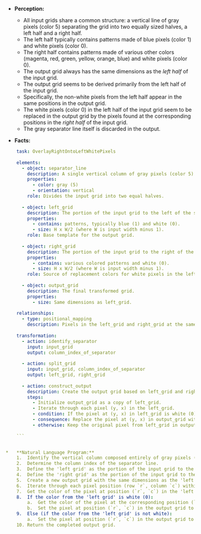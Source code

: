 *   **Perception:**
    *   All input grids share a common structure: a vertical line of gray pixels (color 5) separating the grid into two equally sized halves, a left half and a right half.
    *   The left half typically contains patterns made of blue pixels (color 1) and white pixels (color 0).
    *   The right half contains patterns made of various other colors (magenta, red, green, yellow, orange, blue) and white pixels (color 0).
    *   The output grid always has the same dimensions as the *left half* of the input grid.
    *   The output grid seems to be derived primarily from the left half of the input grid.
    *   Specifically, the non-white pixels from the left half appear in the same positions in the output grid.
    *   The white pixels (color 0) in the left half of the input grid seem to be replaced in the output grid by the pixels found at the corresponding positions in the *right half* of the input grid.
    *   The gray separator line itself is discarded in the output.

*   **Facts:**
    
```yaml
    task: OverlayRightOntoLeftWhitePixels
    
    elements:
      - object: separator_line
        description: A single vertical column of gray pixels (color 5).
        properties:
          - color: gray (5)
          - orientation: vertical
        role: Divides the input grid into two equal halves.
    
      - object: left_grid
        description: The portion of the input grid to the left of the separator_line.
        properties:
          - contains: patterns, typically blue (1) and white (0).
          - size: H x W/2 (where W is input width minus 1).
        role: Base template for the output grid.
    
      - object: right_grid
        description: The portion of the input grid to the right of the separator_line.
        properties:
          - contains: various colored patterns and white (0).
          - size: H x W/2 (where W is input width minus 1).
        role: Source of replacement colors for white pixels in the left_grid.
    
      - object: output_grid
        description: The final transformed grid.
        properties:
          - size: Same dimensions as left_grid.
    
    relationships:
      - type: positional_mapping
        description: Pixels in the left_grid and right_grid at the same row (y) and column (x, relative to the start of their respective halves) correspond to each other.
    
    transformation:
      - action: identify_separator
        input: input_grid
        output: column_index_of_separator
    
      - action: split_grid
        input: input_grid, column_index_of_separator
        output: left_grid, right_grid
    
      - action: construct_output
        description: Create the output grid based on left_grid and right_grid.
        steps:
          - Initialize output_grid as a copy of left_grid.
          - Iterate through each pixel (y, x) in the left_grid.
          - condition: If the pixel at (y, x) in left_grid is white (0).
          - consequence: Replace the pixel at (y, x) in output_grid with the pixel at (y, x) in the right_grid.
          - otherwise: Keep the original pixel from left_grid in output_grid.
    
    ```


*   **Natural Language Program:**
    1.  Identify the vertical column composed entirely of gray pixels (color 5); this is the separator line.
    2.  Determine the column index of the separator line.
    3.  Define the 'left grid' as the portion of the input grid to the left of the separator line.
    4.  Define the 'right grid' as the portion of the input grid to the right of the separator line.
    5.  Create a new output grid with the same dimensions as the 'left grid'.
    6.  Iterate through each pixel position (row `r`, column `c`) within the dimensions of the 'left grid'.
    7.  Get the color of the pixel at position (`r`, `c`) in the 'left grid'.
    8.  If the color from the 'left grid' is white (0):
        a.  Get the color of the pixel at the corresponding position (`r`, `c`) in the 'right grid'.
        b.  Set the pixel at position (`r`, `c`) in the output grid to this color from the 'right grid'.
    9.  Else (if the color from the 'left grid' is not white):
        a.  Set the pixel at position (`r`, `c`) in the output grid to the color from the 'left grid'.
    10. Return the completed output grid.